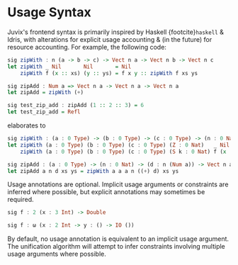 # Usage Syntax

Juvix's frontend syntax is primarily inspired by Haskell {footcite}`haskell` & Idris, with alterations for explicit usage accounting & (in the future) for resource accounting. For example, the following code:

```haskell
sig zipWith : n (a -> b -> c) -> Vect n a -> Vect n b -> Vect n c
let zipWith _ Nil       Nil       = Nil
    zipWith f (x :: xs) (y :: ys) = f x y :: zipWith f xs ys

sig zipAdd : Num a => Vect n a -> Vect n a -> Vect n a
let zipAdd = zipWith (+)

sig test_zip_add : zipAdd (1 :: 2 :: 3) = 6
let test_zip_add = Refl
```

elaborates to

```haskell
sig zipWith : (a : 0 Type) -> (b : 0 Type) -> (c : 0 Type) -> (n : 0 Nat) -> n (a -> b -> c) -> Vect n a -> Vect n b -> Vect n c
let zipWith (a : 0 Type) (b : 0 Type) (c : 0 Type) (Z : 0 Nat)   _ Nil        Nil       = Nil
    zipWith (a : 0 Type) (b : 0 Type) (c : 0 Type) (S k : 0 Nat) f (x :: xs)  (y :: ys) = f x y :: zipWith a b c k f xs ys

sig zipAdd : (a : 0 Type) -> (n : 0 Nat) -> (d : n (Num a)) -> Vect n a -> Vect n a -> Vect n a
let zipAdd a n d xs ys = zipWith a a a n ((+) d) xs ys
```

Usage annotations are optional. Implicit usage arguments or constraints are inferred where possible, but explicit annotations may sometimes be required.

```haskell
sig f : 2 (x : 3 Int) -> Double

sig f : ω (x : 2 Int -> y : () -> IO ())
```

By default, no usage annotation is equivalent to an implicit usage argument. The unification algorithm will attempt to infer constraints
involving multiple usage arguments where possible.

```{footbibliography}
```